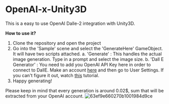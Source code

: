 # OpenAI-x-Unity3D
This is a easy to use OpenAI Dalle-2 integration with Unity3D.

**How to use it?**

1. Clone the repository and open the project
2. Go into the 'Sample' scene and select the 'GenerateHere' GameObject. It will have two scripts attached.
   a. 'Generate' : This handles the actual image generation. Type in a prompt and select the image size.
   b. 'Dall E Generator' : You need to add you OpenAI API Key here in order to connect to DallE. Make an account [here](https://openai.com/blog/openai-api) and then go to User Settings. If you can't figure it out, watch [this](https://www.youtube.com/watch?v=Ay0u4O6PoBE&ab_channel=MaxDalton) tutorial. 
3. Happy generating!

Please keep in mind that every generation is around 0.02$, sum that will be extracted from your OpenAI account.
![63ef9e660270b1001984d9ce](https://github.com/AlexandruPaulescu/OpenAI-x-Unity3D/assets/92258318/41b48b58-c669-4530-9762-05aa1af008a7)
